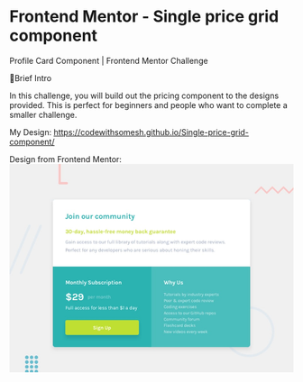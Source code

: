 # Frontend Mentor - Single price grid component


Profile Card Component | Frontend Mentor Challenge

📝Brief Intro

In this challenge, you will build out the pricing component to the designs provided. This is perfect for beginners and people who want to complete a smaller challenge.

My Design:
https://codewithsomesh.github.io/Single-price-grid-component/

Design from Frontend Mentor:
![Design preview for the Single price grid component coding challenge](./design/desktop-preview.jpg)
